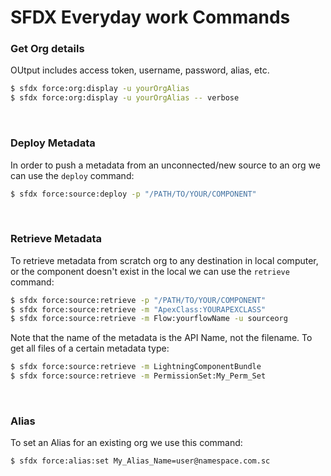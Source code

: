 # SFDX Everyday work Commands

### Get Org details

OUtput includes access token, username, password, alias, etc.

```bash
$ sfdx force:org:display -u yourOrgAlias
$ sfdx force:org:display -u yourOrgAlias -- verbose
```

<br>

### Deploy Metadata

In order to push a metadata from an unconnected/new source to an org we can use the `deploy` command:

```bash
$ sfdx force:source:deploy -p "/PATH/TO/YOUR/COMPONENT"
```

<br>

### Retrieve Metadata

To retrieve metadata from scratch org to any destination in local computer, or the component doesn't exist in the local we can use the `retrieve` command:

```bash
$ sfdx force:source:retrieve -p "/PATH/TO/YOUR/COMPONENT"
$ sfdx force:source:retrieve -m "ApexClass:YOURAPEXCLASS"
$ sfdx force:source:retrieve -m Flow:yourflowName -u sourceorg
```

Note that the name of the metadata is the API Name, not the filename. To get all files of a
certain metadata type:

```bash
$ sfdx force:source:retrieve -m LightningComponentBundle
$ sfdx force:source:retrieve -m PermissionSet:My_Perm_Set
```

<br>

### Alias

To set an Alias for an existing org we use this command:

```bash
$ sfdx force:alias:set My_Alias_Name=user@namespace.com.sc
```